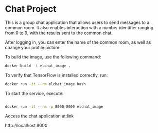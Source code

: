 # Chat Project



This is a group chat application that allows users to send messages to a common room. It also enables interaction with a number identifier ranging from 0 to 9, with the results sent to the common chat.

After logging in, you can enter the name of the common room, as well as change your profile picture.

To build the image, use the following command:

```cmd
docker build -t elchat_image .
```

To verify that TensorFlow is installed correctly, run:

```cmd
docker run -it --rm elchat_image bash
```

To start the service, execute:

```cmd

docker run -it --rm -p 8000:8000 elchat_image
```

Access the chat application at:link

http://localhost:8000
